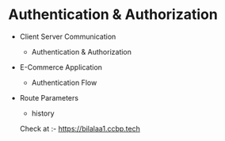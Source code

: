 # Authentication & Authorization

- Client Server Communication
  - Authentication & Authorization
- E-Commerce Application
  - Authentication Flow
- Route Parameters

  - history

  Check at :- https://bilalaa1.ccbp.tech
